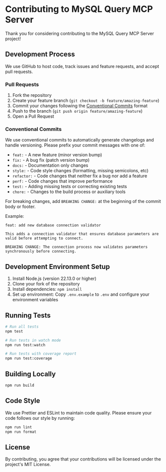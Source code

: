 # Contributing to MySQL Query MCP Server

Thank you for considering contributing to the MySQL Query MCP Server project!

## Development Process

We use GitHub to host code, track issues and feature requests, and accept pull requests.

### Pull Requests

1. Fork the repository
2. Create your feature branch (`git checkout -b feature/amazing-feature`)
3. Commit your changes following the [Conventional Commits](https://www.conventionalcommits.org/) format
4. Push to the branch (`git push origin feature/amazing-feature`)
5. Open a Pull Request

### Conventional Commits

We use conventional commits to automatically generate changelogs and handle versioning. Please prefix your commit messages with one of:

- `feat:` - A new feature (minor version bump)
- `fix:` - A bug fix (patch version bump)
- `docs:` - Documentation only changes
- `style:` - Code style changes (formatting, missing semicolons, etc)
- `refactor:` - Code changes that neither fix a bug nor add a feature
- `perf:` - Code changes that improve performance
- `test:` - Adding missing tests or correcting existing tests
- `chore:` - Changes to the build process or auxiliary tools

For breaking changes, add `BREAKING CHANGE:` at the beginning of the commit body or footer.

Example:
```
feat: add new database connection validator

This adds a connection validator that ensures database parameters are valid before attempting to connect.

BREAKING CHANGE: The connection process now validates parameters synchronously before connecting.
```

## Development Environment Setup

1. Install Node.js (version 22.13.0 or higher)
2. Clone your fork of the repository
3. Install dependencies: `npm install`
4. Set up environment: Copy `.env.example` to `.env` and configure your environment variables

## Running Tests

```bash
# Run all tests
npm test

# Run tests in watch mode
npm run test:watch

# Run tests with coverage report
npm run test:coverage
```

## Building Locally

```bash
npm run build
```

## Code Style

We use Prettier and ESLint to maintain code quality. Please ensure your code follows our style by running:

```bash
npm run lint
npm run format
```

## License

By contributing, you agree that your contributions will be licensed under the project's MIT License. 